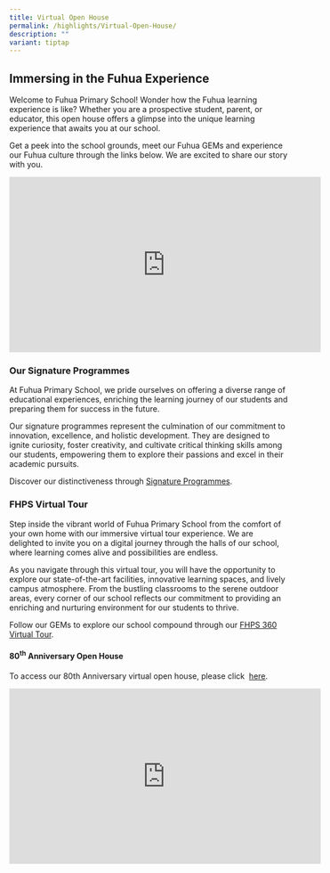 ```yaml
---
title: Virtual Open House
permalink: /highlights/Virtual-Open-House/
description: ""
variant: tiptap
---
```

<h2><strong>Immersing in the Fuhua Experience</strong></h2>
<p>Welcome to Fuhua Primary School! Wonder how the Fuhua learning experience
is like? Whether you are a prospective student, parent, or educator, this
open house offers a glimpse into the unique learning experience that awaits
you at our school.</p>
<p>Get a peek into the school grounds, meet our Fuhua GEMs and experience
our Fuhua culture through the links below. We are excited to share our
story with you.</p>
<div class="iframe-wrapper">
<iframe height="315" width="560" allowfullscreen="true" frameborder="0" src="https://www.youtube.com/embed/mJd0PzZ73UM?si=dfmu4kYa_gPjtPys"></iframe>
</div>
<h3>Our Signature Programmes</h3>
<p>At Fuhua Primary School, we pride ourselves on offering a diverse range
of educational experiences, enriching the learning journey of our students
and preparing them for success in the future.</p>
<p>Our signature programmes represent the culmination of our commitment to
innovation, excellence, and holistic development. They are designed to
ignite curiosity, foster creativity, and cultivate critical thinking skills
among our students, empowering them to explore their passions and excel
in their academic pursuits.</p>
<p>Discover our distinctiveness through <a href="https://www.fuhuapri.moe.edu.sg/fuhua-experience/signature-programmes/" rel="noopener noreferrer nofollow" target="_blank">Signature Programmes</a>.</p>
<h3>FHPS Virtual Tour</h3>
<p>Step inside the vibrant world of Fuhua Primary School from the comfort
of your own home with our immersive virtual tour experience. We are delighted
to invite you on a digital journey through the halls of our school, where
learning comes alive and possibilities are endless.</p>
<p>As you navigate through this virtual tour, you will have the opportunity
to explore our state-of-the-art facilities, innovative learning spaces,
and lively campus atmosphere. From the bustling classrooms to the serene
outdoor areas, every corner of our school reflects our commitment to providing
an enriching and nurturing environment for our students to thrive.</p>
<p>Follow our GEMs to explore our school compound through our <a href="https://4d.silversea-media.com/view/fhps360tour/#/" rel="noopener noreferrer nofollow" target="_blank">FHPS 360 Virtual Tour</a>.</p>
<h4>80<sup>th</sup> Anniversary Open House</h4>
<p>To access our 80th Anniversary virtual open house, please click&nbsp;
<a href="https://www.youtube.com/watch?v=nDVJfZ4A4W4" rel="noopener noreferrer nofollow" target="_blank">here</a>.</p>
<div class="iframe-wrapper">
<iframe height="315" width="560" allowfullscreen="true" frameborder="0" src="https://www.youtube.com/embed/bL8rO1XuvDM?si=aChhicYn32WsW8xd"></iframe>
</div>
<p></p>
<p></p>